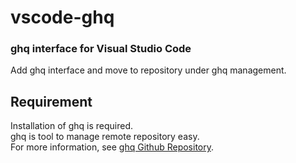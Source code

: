 # vscode-ghq
### ghq interface for Visual Studio Code

Add ghq interface and move to repository under ghq management.

## Requirement

Installation of ghq is required.  
ghq is tool to manage remote repository easy.  
For more information, see [ghq Github Repository](https://github.com/motemen/ghq).
